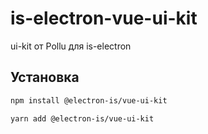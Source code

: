 # is-electron-vue-ui-kit

ui-kit от Pollu для is-electron


## Установка

```sh
npm install @electron-is/vue-ui-kit
```
```sh
yarn add @electron-is/vue-ui-kit
```
